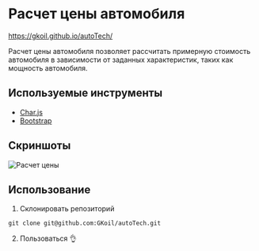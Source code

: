 # Расчет цены автомобиля
https://gkoil.github.io/autoTech/

Расчет цены автомобиля позволяет рассчитать примерную стоимость автомобиля в зависимости от заданных характеристик, таких как мощность автомобиля.

## Используемые инструменты
- [Char.js](https://www.chartjs.org/)
- [Bootstrap](https://getbootstrap.com/)

## Скриншоты
![Расчет цены](https://dl.dropboxusercontent.com/s/6skgtdvsmw2vszg/browser_kN33eebvsr.png)

## Использование
1. Склонировать репозиторий 
```
git clone git@github.com:GKoil/autoTech.git
```
2. Пользоваться 👌